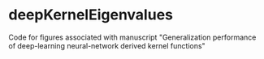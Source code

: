 # deepKernelEigenvalues
Code for figures associated with manuscript "Generalization performance of deep-learning neural-network derived kernel functions"
